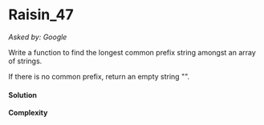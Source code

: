 # Raisin_47

*Asked by: Google*

Write a function to find the longest common prefix string amongst an array of strings.

If there is no common prefix, return an empty string "".

#### Solution

**Сomplexity** 

